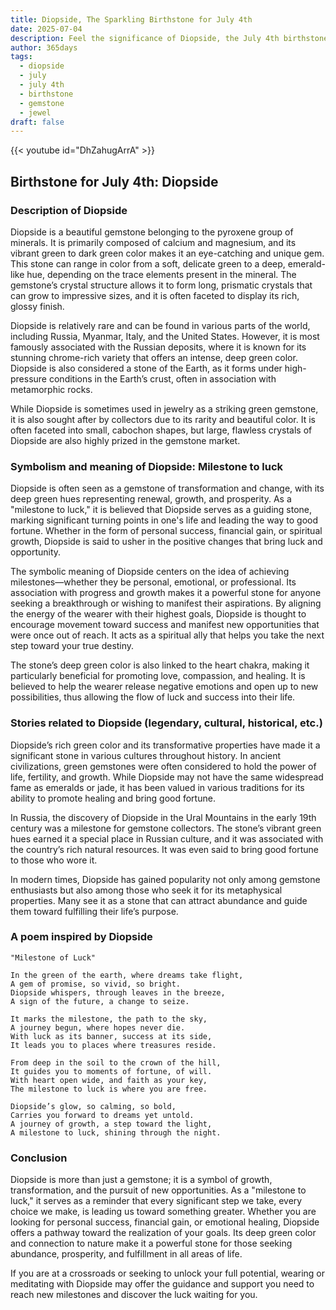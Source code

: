 ```yaml
---
title: Diopside, The Sparkling Birthstone for July 4th
date: 2025-07-04
description: Feel the significance of Diopside, the July 4th birthstone symbolizing Milestone to luck. Let its beauty and meaning brighten your day.
author: 365days
tags:
  - diopside
  - july
  - july 4th
  - birthstone
  - gemstone
  - jewel
draft: false
---
```


{{< youtube id="DhZahugArrA" >}}

## Birthstone for July 4th: Diopside

### Description of Diopside

Diopside is a beautiful gemstone belonging to the pyroxene group of minerals. It is primarily composed of calcium and magnesium, and its vibrant green to dark green color makes it an eye-catching and unique gem. This stone can range in color from a soft, delicate green to a deep, emerald-like hue, depending on the trace elements present in the mineral. The gemstone’s crystal structure allows it to form long, prismatic crystals that can grow to impressive sizes, and it is often faceted to display its rich, glossy finish.

Diopside is relatively rare and can be found in various parts of the world, including Russia, Myanmar, Italy, and the United States. However, it is most famously associated with the Russian deposits, where it is known for its stunning chrome-rich variety that offers an intense, deep green color. Diopside is also considered a stone of the Earth, as it forms under high-pressure conditions in the Earth’s crust, often in association with metamorphic rocks.

While Diopside is sometimes used in jewelry as a striking green gemstone, it is also sought after by collectors due to its rarity and beautiful color. It is often faceted into small, cabochon shapes, but large, flawless crystals of Diopside are also highly prized in the gemstone market.

### Symbolism and meaning of Diopside: Milestone to luck

Diopside is often seen as a gemstone of transformation and change, with its deep green hues representing renewal, growth, and prosperity. As a "milestone to luck," it is believed that Diopside serves as a guiding stone, marking significant turning points in one's life and leading the way to good fortune. Whether in the form of personal success, financial gain, or spiritual growth, Diopside is said to usher in the positive changes that bring luck and opportunity.

The symbolic meaning of Diopside centers on the idea of achieving milestones—whether they be personal, emotional, or professional. Its association with progress and growth makes it a powerful stone for anyone seeking a breakthrough or wishing to manifest their aspirations. By aligning the energy of the wearer with their highest goals, Diopside is thought to encourage movement toward success and manifest new opportunities that were once out of reach. It acts as a spiritual ally that helps you take the next step toward your true destiny.

The stone’s deep green color is also linked to the heart chakra, making it particularly beneficial for promoting love, compassion, and healing. It is believed to help the wearer release negative emotions and open up to new possibilities, thus allowing the flow of luck and success into their life.

### Stories related to Diopside (legendary, cultural, historical, etc.)

Diopside’s rich green color and its transformative properties have made it a significant stone in various cultures throughout history. In ancient civilizations, green gemstones were often considered to hold the power of life, fertility, and growth. While Diopside may not have the same widespread fame as emeralds or jade, it has been valued in various traditions for its ability to promote healing and bring good fortune.

In Russia, the discovery of Diopside in the Ural Mountains in the early 19th century was a milestone for gemstone collectors. The stone’s vibrant green hues earned it a special place in Russian culture, and it was associated with the country’s rich natural resources. It was even said to bring good fortune to those who wore it.

In modern times, Diopside has gained popularity not only among gemstone enthusiasts but also among those who seek it for its metaphysical properties. Many see it as a stone that can attract abundance and guide them toward fulfilling their life’s purpose.

### A poem inspired by Diopside

```
"Milestone of Luck"

In the green of the earth, where dreams take flight,  
A gem of promise, so vivid, so bright.  
Diopside whispers, through leaves in the breeze,  
A sign of the future, a change to seize.

It marks the milestone, the path to the sky,  
A journey begun, where hopes never die.  
With luck as its banner, success at its side,  
It leads you to places where treasures reside.

From deep in the soil to the crown of the hill,  
It guides you to moments of fortune, of will.  
With heart open wide, and faith as your key,  
The milestone to luck is where you are free.

Diopside’s glow, so calming, so bold,  
Carries you forward to dreams yet untold.  
A journey of growth, a step toward the light,  
A milestone to luck, shining through the night.
```

### Conclusion

Diopside is more than just a gemstone; it is a symbol of growth, transformation, and the pursuit of new opportunities. As a "milestone to luck," it serves as a reminder that every significant step we take, every choice we make, is leading us toward something greater. Whether you are looking for personal success, financial gain, or emotional healing, Diopside offers a pathway toward the realization of your goals. Its deep green color and connection to nature make it a powerful stone for those seeking abundance, prosperity, and fulfillment in all areas of life.

If you are at a crossroads or seeking to unlock your full potential, wearing or meditating with Diopside may offer the guidance and support you need to reach new milestones and discover the luck waiting for you.
